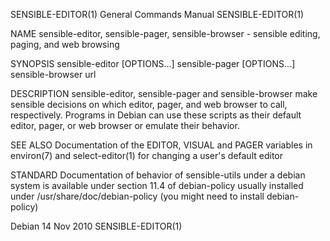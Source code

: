 SENSIBLE-EDITOR(1)                      General Commands Manual                     SENSIBLE-EDITOR(1)

NAME
       sensible-editor, sensible-pager, sensible-browser - sensible editing, paging, and web browsing

SYNOPSIS
       sensible-editor [OPTIONS...]
       sensible-pager [OPTIONS...]
       sensible-browser url

DESCRIPTION
       sensible-editor,  sensible-pager  and sensible-browser make sensible decisions on which editor,
       pager, and web browser to call, respectively.  Programs in Debian  can  use  these  scripts  as
       their default editor, pager, or web browser or emulate their behavior.

SEE ALSO
       Documentation  of the EDITOR, VISUAL and PAGER variables in environ(7) and select-editor(1) for
       changing a user's default editor

STANDARD
       Documentation of behavior of sensible-utils under a debian system is  available  under  section
       11.4  of  debian-policy usually installed under /usr/share/doc/debian-policy (you might need to
       install debian-policy)

Debian                                        14 Nov 2010                           SENSIBLE-EDITOR(1)
